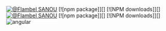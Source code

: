 [![@Flambel SANOU](https://img.shields.io/badge/@coreui%20-angular-lightgrey.svg?style=flat-square)](https://www.linkedin.com/in/flambel-junior-sanou-ku%C3%A9-852703175/)
[![npm package]][]
[![NPM downloads]][]  
[![@Flambel SANOU](https://img.shields.io/badge/@coreui%20-coreui-lightgrey.svg?style=flat-square)](https://www.linkedin.com/in/flambel-junior-sanou-ku%C3%A9-852703175/)
[![npm package]][]
[![NPM downloads]][]  
![angular](https://img.shields.io/badge/angular-^9.1.1-lightgrey.svg?style=flat-square&logo=angular)  
